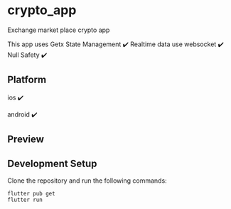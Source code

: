 # crypto_app


Exchange market place crypto app

This app uses Getx State Management ✔️
Realtime data use websocket ✔️
Null Safety ✔️

## Platform

ios ✔️

android ✔️

## Preview

<!-- ![Tix Movie](assets/tixmovie.gif) -->

<!-- <table>
  <tr>
    <th><img src="assets/ss1.png" width="360px" height="680px"/></th>
    <th><img src="assets/ss2.png" width="360px" height="680px"/></th>
    <th><img src="assets/ss3.png" width="360px" height="680px"/></th>
  </tr>

</table> -->

## Development Setup

Clone the repository and run the following commands:

    flutter pub get
    flutter run